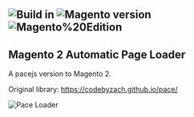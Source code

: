 ![Build in](https://img.shields.io/static/v1?label=Build%20in&message=Magento%202&color=green) 
![Magento version](https://img.shields.io/static/v1?label=Magento%20Version&message=2.4.0&color=orange) 
![Magento%20Edition](https://img.shields.io/static/v1?label=Magento%20Edition&message=Enterprise%20Edition&&color=blue)
--- 
## Magento 2 Automatic Page Loader

A pacejs version to Magento 2.

Original library:
https://codebyzach.github.io/pace/

![Pace Loader](https://i.imgur.com/025apPa.png)
